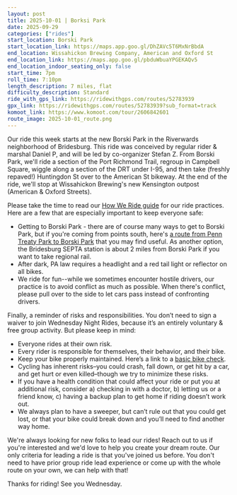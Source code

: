 ```yaml
---
layout: post
title: 2025-10-01 | Borksi Park
date: 2025-09-29
categories: ["rides"]
start_location: Borski Park
start_location_link: https://maps.app.goo.gl/DhZAVc5T6MxNrBbdA
end_location: Wissahickon Brewing Company, American and Oxford St
end_location_link: https://maps.app.goo.gl/pbduWbuaYPGEKAQv5
end_location_indoor_seating_only: false
start_time: 7pm
roll_time: 7:10pm
length_description: 7 miles, flat
difficulty_description: Standard
ride_with_gps_link: https://ridewithgps.com/routes/52783939
gpx_link: https://ridewithgps.com/routes/52783939?sub_format=track
komoot_link: https://www.komoot.com/tour/2606842601
route_image: 2025-10-01_route.png
---
```


Our ride this week starts at the new Borski Park in the Riverwards neighborhood of Bridesburg. This ride was conceived by regular rider & marshal Daniel P, and will be led by co-organizer Stefan Z. From Borski Park, we'll ride a section of the Port Richmond Trail, regroup in Campbell Square, wiggle along a section of the DRT under I-95, and then take (freshly repaved!) Huntingdon St over to the American St bikeway. At the end of the ride, we'll stop at Wissahickon Brewing's new Kensington outpost (American & Oxford Streets).

Please take the time to read our [How We Ride guide](/how-we-ride) for our ride practices. Here are a few that are especially important to keep everyone safe:

* Getting to Borski Park - there are of course many ways to get to Borski Park, but if you're coming from points south, here's [a route from Penn Treaty Park to Borski Park](https://ridewithgps.com/routes/52853266) that you may find useful. As another option, the Bridesburg SEPTA station is about 2 miles from Borski Park if you want to take regional rail.
* After dark, PA law requires a headlight and a red tail light or reflector on all bikes.
* We ride for fun--while we sometimes encounter hostile drivers, our practice is to avoid conflict as much as possible. When there's conflict, please pull over to the side to let cars pass instead of confronting drivers.

Finally, a reminder of risks and responsibilities. You don’t need to sign a waiver to join Wednesday Night Rides, because it’s an entirely voluntary & free group activity. But please keep in mind:

* Everyone rides at their own risk.
* Every rider is responsible for themselves, their behavior, and their bike.
* Keep your bike properly maintained. Here’s a link to a [basic bike check](https://bikepgh.org/2017/03/09/bike-video-abc-quick-check/).
* Cycling has inherent risks–you could crash, fall down, or get hit by a car, and get hurt or even killed–though we try to minimize these risks.
* If you have a health condition that could affect your ride or put you at additional risk, consider a) checking in with a doctor, b) letting us or a friend know, c) having a backup plan to get home if riding doesn’t work out.
* We always plan to have a sweeper, but can’t rule out that you could get lost, or that your bike could break down and you’ll need to find another way home.

We're always looking for new folks to lead our rides! Reach out to us if you're interested and we'd love to help you create your dream route. Our only criteria for leading a ride is that you've joined us before. You don't need to have prior group ride lead experience or come up with the whole route on your own, we can help with that!

Thanks for riding! See you Wednesday.

